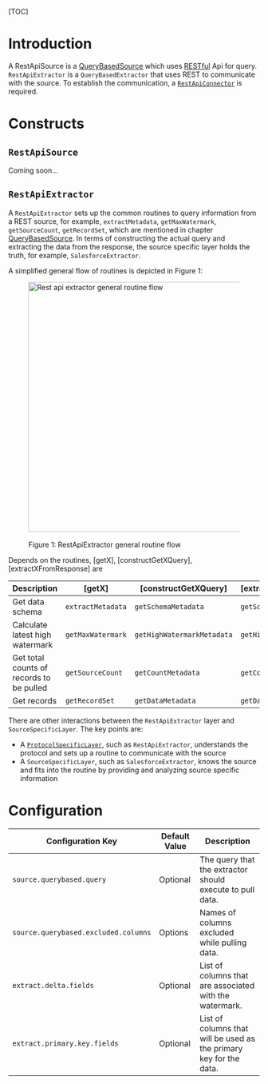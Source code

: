 [TOC]

# Introduction
A RestApiSource is a [QueryBasedSource](../sources/QueryBasedSource.md) which uses [RESTful](https://en.wikipedia.org/wiki/Representational_state_transfer)
Api for query. `RestApiExtractor` is a `QueryBasedExtractor` that uses REST to communicate with the source. To establish the communication,
a [`RestApiConnector`](https://github.com/apache/gobblin/blob/master/gobblin-core/src/main/java/org/apache/gobblin/source/extractor/extract/restapi/RestApiConnector.java) is
required.

# Constructs
## `RestApiSource`
Coming soon...

## `RestApiExtractor`
A `RestApiExtractor` sets up the common routines to query information from a REST source, for example, `extractMetadata`,
`getMaxWatermark`, `getSourceCount`, `getRecordSet`, which are mentioned in chapter [QueryBasedSource](../sources/QueryBasedSource.md).
In terms of constructing the actual query and extracting the data from the response, the source specific layer holds the truth,
for example, `SalesforceExtractor`.

A simplified general flow of routines is depicted in Figure 1:

<p align="center">
  <figure>    
    <img src=../../img/Rest-Api-Extractor-Flow.png alt="Rest api extractor general routine flow" width="500">
    <figcaption><br>Figure 1: RestApiExtractor general routine flow <br></figcaption>
  </figure>
</p>

Depends on the routines, [getX], [constructGetXQuery], [extractXFromResponse] are

| Description | [getX] | [constructGetXQuery] | [extractXFromResponse] |
| ----------- | ------ | -------------------- | ---------------------- |
| Get data schema | `extractMetadata` | `getSchemaMetadata` | `getSchema` |
| Calculate latest high watermark | `getMaxWatermark` | `getHighWatermarkMetadata` | `getHighWatermark` |
| Get total counts of records to be pulled | `getSourceCount` | `getCountMetadata` | `getCount` |
| Get records | `getRecordSet` | `getDataMetadata` | `getData` |

There are other interactions between the `RestApiExtractor` layer and `SourceSpecificLayer`. The key points are:

- A [`ProtocolSpecificLayer`](https://github.com/apache/gobblin/blob/master/gobblin-core/src/main/java/org/apache/gobblin/source/extractor/extract/ProtocolSpecificLayer.java), such as
`RestApiExtractor`, understands the protocol and sets up a routine to communicate with the source
- A `SourceSpecificLayer`, such as `SalesforceExtractor`, knows the source and fits into the routine by providing and analyzing source specific information

# Configuration
| Configuration Key | Default Value | Description |
| ----------------- | ------------- | ----------- |
| `source.querybased.query` | Optional | The query that the extractor should execute to pull data. |
| `source.querybased.excluded.columns` | Options | Names of columns excluded while pulling data. |
| `extract.delta.fields` | Optional | List of columns that are associated with the watermark. |
| `extract.primary.key.fields` | Optional | List of columns that will be used as the primary key for the data. |


